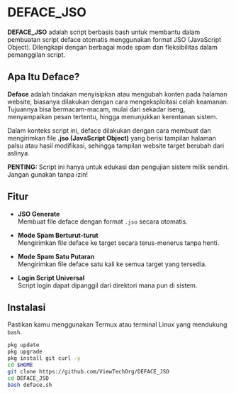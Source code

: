 # DEFACE_JSO

**DEFACE_JSO** adalah script berbasis bash untuk membantu dalam pembuatan script deface otomatis menggunakan format JSO (JavaScript Object). Dilengkapi dengan berbagai mode spam dan fleksibilitas dalam pemanggilan script.

## Apa Itu Deface?

**Deface** adalah tindakan menyisipkan atau mengubah konten pada halaman website, biasanya dilakukan dengan cara mengeksploitasi celah keamanan. Tujuannya bisa bermacam-macam, mulai dari sekadar iseng, menyampaikan pesan tertentu, hingga menunjukkan kerentanan sistem.

Dalam konteks script ini, deface dilakukan dengan cara membuat dan mengirimkan file **.jso (JavaScript Object)** yang berisi tampilan halaman palsu atau hasil modifikasi, sehingga tampilan website target berubah dari aslinya.

**PENTING:** Script ini hanya untuk edukasi dan pengujian sistem milik sendiri. Jangan gunakan tanpa izin!

## Fitur

- **JSO Generate**  
  Membuat file deface dengan format `.jso` secara otomatis.

- **Mode Spam Berturut-turut**  
  Mengirimkan file deface ke target secara terus-menerus tanpa henti.

- **Mode Spam Satu Putaran**  
  Mengirimkan file deface satu kali ke semua target yang tersedia.

- **Login Script Universal**  
  Script login dapat dipanggil dari direktori mana pun di sistem.

## Instalasi

Pastikan kamu menggunakan Termux atau terminal Linux yang mendukung `bash`.

```bash
pkg update
pkg upgrade
pkg install git curl -y
cd $HOME
git clone https://github.com/ViewTechOrg/DEFACE_JSO
cd DEFACE_JSO
bash deface.sh

